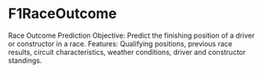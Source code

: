 # F1RaceOutcome
Race Outcome Prediction  Objective: Predict the finishing position of a driver or constructor in a race. Features: Qualifying positions, previous race results, circuit characteristics, weather conditions, driver and constructor standings.
